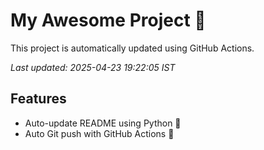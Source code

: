 # My Awesome Project 🚀

This project is automatically updated using GitHub Actions.

_Last updated: 2025-04-23 19:22:05 IST_

## Features
- Auto-update README using Python 🐍
- Auto Git push with GitHub Actions 🤖
